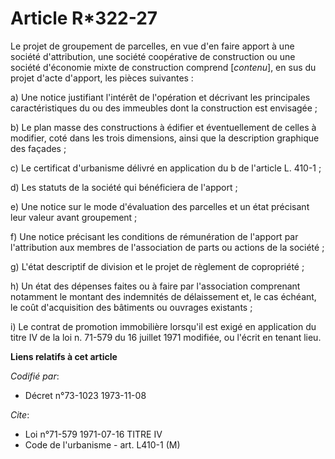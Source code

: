 # Article R*322-27

Le projet de groupement de parcelles, en vue d'en faire apport à une société d'attribution, une société coopérative de
construction ou une société d'économie mixte de construction comprend [*contenu*], en sus du projet d'acte d'apport, les
pièces suivantes :

a) Une notice justifiant l'intérêt de l'opération et décrivant les principales caractéristiques du ou des immeubles dont la
construction est envisagée ;

b) Le plan masse des constructions à édifier et éventuellement de celles à modifier, coté dans les trois dimensions, ainsi
que la description graphique des façades ;

c) Le certificat d'urbanisme délivré en application du b de l'article L. 410-1 ;

d) Les statuts de la société qui bénéficiera de l'apport ;

e) Une notice sur le mode d'évaluation des parcelles et un état précisant leur valeur avant groupement ;

f) Une notice précisant les conditions de rémunération de l'apport par l'attribution aux membres de l'association de parts ou
actions de la société ;

g) L'état descriptif de division et le projet de règlement de copropriété ;

h) Un état des dépenses faites ou à faire par l'association comprenant notamment le montant des indemnités de délaissement
et, le cas échéant, le coût d'acquisition des bâtiments ou ouvrages existants ;

i) Le contrat de promotion immobilière lorsqu'il est exigé en application du titre IV de la loi n. 71-579 du 16 juillet 1971
modifiée, ou l'écrit en tenant lieu.

**Liens relatifs à cet article**

_Codifié par_:

  - Décret n°73-1023 1973-11-08

_Cite_:

  - Loi n°71-579 1971-07-16 TITRE IV
  - Code de l'urbanisme - art. L410-1 (M)
